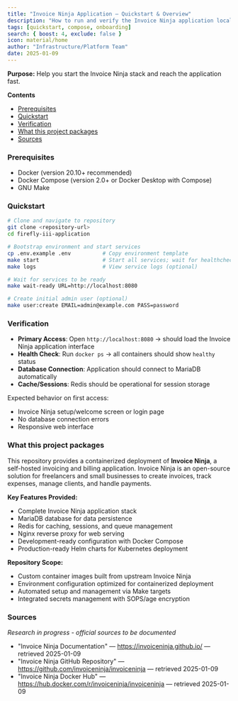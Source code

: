 ```yaml
---
title: "Invoice Ninja Application — Quickstart & Overview"
description: "How to run and verify the Invoice Ninja application locally using Make + Compose."
tags: [quickstart, compose, onboarding]
search: { boost: 4, exclude: false }
icon: material/home
author: "Infrastructure/Platform Team"
date: 2025-01-09
---
```


**Purpose:** Help you start the Invoice Ninja stack and reach the application fast.

**Contents**
- [Prerequisites](#prerequisites)
- [Quickstart](#quickstart)
- [Verification](#verification)
- [What this project packages](#what-this-project-packages)
- [Sources](#sources)

### Prerequisites
- Docker (version 20.10+ recommended)
- Docker Compose (version 2.0+ or Docker Desktop with Compose)
- GNU Make

### Quickstart
```bash
# Clone and navigate to repository
git clone <repository-url>
cd firefly-iii-application

# Bootstrap environment and start services
cp .env.example .env          # Copy environment template
make start                    # Start all services; wait for healthchecks to pass
make logs                     # View service logs (optional)

# Wait for services to be ready
make wait-ready URL=http://localhost:8080

# Create initial admin user (optional)
make user:create EMAIL=admin@example.com PASS=password
```

### Verification

- **Primary Access**: Open `http://localhost:8080` → should load the Invoice Ninja application interface
- **Health Check**: Run `docker ps` → all containers should show `healthy` status
- **Database Connection**: Application should connect to MariaDB automatically
- **Cache/Sessions**: Redis should be operational for session storage

Expected behavior on first access:
- Invoice Ninja setup/welcome screen or login page
- No database connection errors
- Responsive web interface

### What this project packages

This repository provides a containerized deployment of **Invoice Ninja**, a self-hosted invoicing and billing application. Invoice Ninja is an open-source solution for freelancers and small businesses to create invoices, track expenses, manage clients, and handle payments.

**Key Features Provided:**
- Complete Invoice Ninja application stack
- MariaDB database for data persistence  
- Redis for caching, sessions, and queue management
- Nginx reverse proxy for web serving
- Development-ready configuration with Docker Compose
- Production-ready Helm charts for Kubernetes deployment

**Repository Scope:**
- Custom container images built from upstream Invoice Ninja
- Environment configuration optimized for containerized deployment
- Automated setup and management via Make targets
- Integrated secrets management with SOPS/age encryption

### Sources

*Research in progress - official sources to be documented*

- "Invoice Ninja Documentation" — https://invoiceninja.github.io/ — retrieved 2025-01-09
- "Invoice Ninja GitHub Repository" — https://github.com/invoiceninja/invoiceninja — retrieved 2025-01-09
- "Invoice Ninja Docker Hub" — https://hub.docker.com/r/invoiceninja/invoiceninja — retrieved 2025-01-09